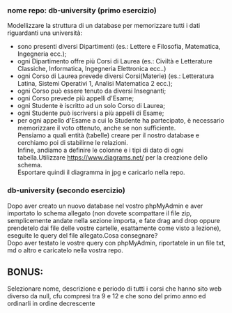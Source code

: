 ### nome repo: db-university (primo esercizio)
Modellizzare la struttura di un database per memorizzare tutti i dati riguardanti una università:<br>
- sono presenti diversi Dipartimenti (es.: Lettere e Filosofia, Matematica, Ingegneria ecc.);<br>
- ogni Dipartimento offre più Corsi di Laurea (es.: Civiltà e Letterature Classiche, Informatica, Ingegneria Elettronica ecc..)<br>
- ogni Corso di Laurea prevede diversi Corsi(Materie) (es.: Letteratura Latina, Sistemi Operativi 1, Analisi Matematica 2 ecc.);<br>
- ogni Corso può essere tenuto da diversi Insegnanti;<br>
- ogni Corso prevede più appelli d'Esame;<br>
- ogni Studente è iscritto ad un solo Corso di Laurea;<br>
- ogni Studente può iscriversi a più appelli di Esame;<br>
- per ogni appello d'Esame a cui lo Studente ha partecipato, è necessario memorizzare il voto ottenuto, anche se non sufficiente.<br>
Pensiamo a quali entità (tabelle) creare per il nostro database e cerchiamo poi di stabilirne le relazioni. <br>
Infine, andiamo a definire le colonne e i tipi di dato di ogni tabella.Utilizzare https://www.diagrams.net/ per la creazione dello schema.<br>
Esportare quindi il diagramma in jpg e caricarlo nella repo.<br>

### db-university (secondo esercizio)<br>
Dopo aver creato un nuovo database nel vostro phpMyAdmin e aver importato lo schema allegato (non dovete scompattare il file zip, semplicemente andate nella sezione importa, e fate drag and drop oppure prendetelo dai file delle vostre cartelle, esattamente come visto a lezione), eseguite le query del file allegato.Cosa consegnare?<br>
Dopo aver testato le vostre query con phpMyAdmin, riportatele in un file txt, md o altro e caricatelo nella vostra repo.<br>
## BONUS:<br>
Selezionare nome, descrizione e periodo di tutti i corsi che hanno sito web diverso da null, cfu compresi tra 9 e 12 e che sono del primo anno ed ordinarli in ordine decrescente<br>